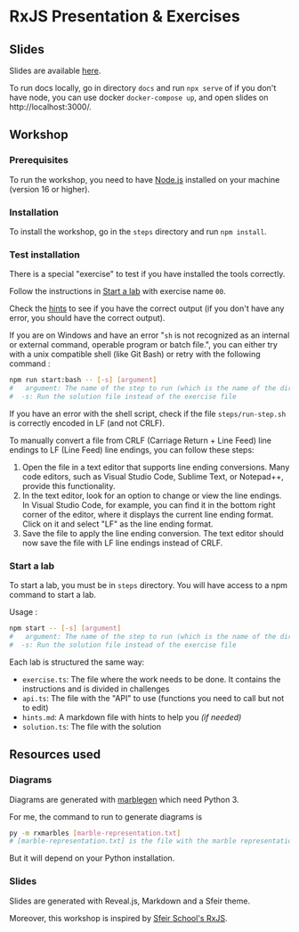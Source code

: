 # RxJS Presentation & Exercises

## Slides

Slides are available [here](https://lou-theo.github.io/workshop-rxjs/).

To run docs locally, go in directory `docs` and run `npx serve` of if you don't have node, you can use docker `docker-compose up`, and open slides on http://localhost:3000/.

## Workshop

### Prerequisites

To run the workshop, you need to have [Node.js](https://nodejs.org/en/) installed on your machine (version 16 or higher).

### Installation

To install the workshop, go in the `steps` directory and run `npm install`.

### Test installation

There is a special "exercise" to test if you have installed the tools correctly.

Follow the instructions in [Start a lab](#start-a-lab) with exercise name `00`.

Check the [hints](steps/00-test-installation/hints.md) to see if you have the correct output (if you don't have any error, you should have the correct output).

If you are on Windows and have an error "`sh` is not recognized as an internal or external command, operable program or batch file.", you can either try with a unix compatible shell (like Git Bash) or retry with the following command :

```bash
npm run start:bash -- [-s] [argument]
#   argument: The name of the step to run (which is the name of the directory - you can write only the beginning of the name, eg: 01)
#  -s: Run the solution file instead of the exercise file
```

If you have an error with the shell script, check if the file `steps/run-step.sh` is correctly encoded in LF (and not CRLF).

To manually convert a file from CRLF (Carriage Return + Line Feed) line endings to LF (Line Feed) line endings, you can follow these steps:
1. Open the file in a text editor that supports line ending conversions. Many code editors, such as Visual Studio Code, Sublime Text, or Notepad++, provide this functionality.
2. In the text editor, look for an option to change or view the line endings. In Visual Studio Code, for example, you can find it in the bottom right corner of the editor, where it displays the current line ending format. Click on it and select "LF" as the line ending format.
3. Save the file to apply the line ending conversion. The text editor should now save the file with LF line endings instead of CRLF.

### Start a lab

To start a lab, you must be in `steps` directory. You will have access to a npm command to start a lab.

Usage :
```bash
npm start -- [-s] [argument]
#   argument: The name of the step to run (which is the name of the directory - you can write only the beginning of the name, eg: 01)
#  -s: Run the solution file instead of the exercise file
```

Each lab is structured the same way:
- `exercise.ts`: The file where the work needs to be done. It contains the instructions and is divided in challenges
- `api.ts`: The file with the "API" to use (functions you need to call but not to edit)
- `hints.md`: A markdown file with hints to help you _(if needed)_
- `solution.ts`: The file with the solution

## Resources used

### Diagrams

Diagrams are generated with [marblegen](https://bitbucket.org/achary/rx-marbles/src/master/) which need Python 3.

For me, the command to run to generate diagrams is
```bash
py -m rxmarbles [marble-representation.txt]
# [marble-representation.txt] is the file with the marble representation, you can read more about it on the marblegen documentation
```
But it will depend on your Python installation.

### Slides

Slides are generated with Reveal.js, Markdown and a Sfeir theme.

Moreover, this workshop is inspired by [Sfeir School's RxJS](https://github.com/sfeir-open-source/sfeir-school-rxjs).

